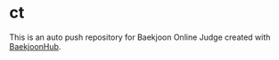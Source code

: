 # ct
This is an auto push repository for Baekjoon Online Judge created with [BaekjoonHub](https://github.com/BaekjoonHub/BaekjoonHub).
